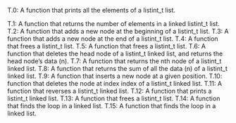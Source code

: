 T.0: A function that prints all the elements of a listint_t list.

T.1: A function that returns the number of elements in a linked listint_t list.
T.2: A function that adds a new node at the beginning of a listint_t list.
T.3: A function that adds a new node at the end of a listint_t list.
T.4: A function that frees a listint_t list.
T.5: A function that frees a listint_t list.
T.6: A function that deletes the head node of a listint_t linked list, and returns the head node’s data (n).
T.7: A function that returns the nth node of a listint_t linked list.
T.8: A function that returns the sum of all the data (n) of a listint_t linked list.
T.9: A function that inserts a new node at a given position.
T.10: function that deletes the node at index index of a listint_t linked list.
T.11: A function that reverses a listint_t linked list.
T.12: A function that prints a listint_t linked list.
T.13: A function that frees a listint_t list.
T.14: A function that finds the loop in a linked list.
T.15: A function that finds the loop in a linked list.

